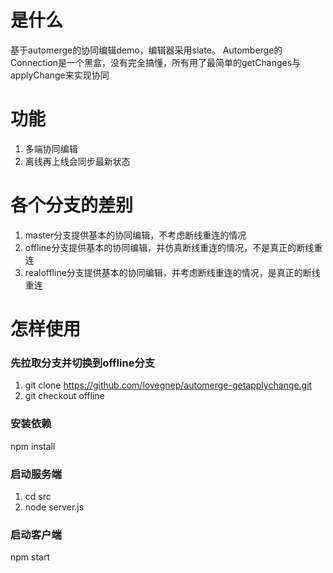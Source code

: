 # 是什么
基于automerge的协同编辑demo，编辑器采用slate。
Automberge的Connection是一个黑盒，没有完全搞懂，所有用了最简单的getChanges与applyChange来实现协同

# 功能
1. 多端协同编辑
2. 离线再上线会同步最新状态

# 各个分支的差别
1. master分支提供基本的协同编辑，不考虑断线重连的情况
2. offline分支提供基本的协同编辑，并仿真断线重连的情况，不是真正的断线重连
3. realoffline分支提供基本的协同编辑，并考虑断线重连的情况，是真正的断线重连


# 怎样使用

### 先拉取分支并切换到offline分支
1. git clone  https://github.com/lovegnep/automerge-getapplychange.git
2. git checkout offline
### 安装依赖
npm install

### 启动服务端
1. cd src
2. node server.js

### 启动客户端
npm start
